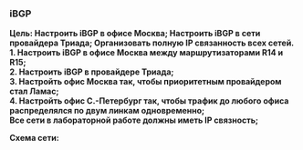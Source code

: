 ### iBGP
**Цель: Настроить iBGP в офисе Москва; Настроить iBGP в сети провайдера Триада; Организовать полную IP связанность всех сетей.**  
**1. Настроить iBGP в офисе Москва между маршрутизаторами R14 и R15;**  
**2. Настроить iBGP в провайдере Триада;**  
**3. Настройть офис Москва так, чтобы приоритетным провайдером стал Ламас;**  
**4. Настройть офис С.-Петербург так, чтобы трафик до любого офиса распределялся по двум линкам одновременно;**  
**Все сети в лабораторной работе должны иметь IP связность;**  

**Схема сети:**  
![]()  


